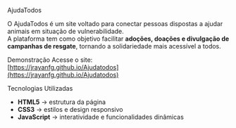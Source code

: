 AjudaTodos

O AjudaTodos é um site voltado para conectar pessoas dispostas a ajudar animais em situação de vulnerabilidade.  
A plataforma tem como objetivo facilitar **adoções, doações e divulgação de campanhas de resgate**, tornando a solidariedade mais acessível a todos.


Demonstração
Acesse o site:  
[https://jrayanfg.github.io/Ajudatodos](https://jrayanfg.github.io/Ajudatodos)

Tecnologias Utilizadas

- **HTML5** → estrutura da página  
- **CSS3** → estilos e design responsivo  
- **JavaScript** → interatividade e funcionalidades dinâmicas  

